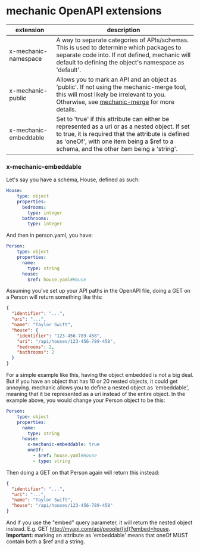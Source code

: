 # mechanic OpenAPI extensions 
| extension                 | description |
| ---------                 | ----------- |
| x-mechanic-namespace      | A way to separate categories of APIs/schemas. This is used to determine which packages to separate code into. If not defined, mechanic will default to defining the object's namespace as 'default'. |
| x-mechanic-public         | Allows you to mark an API and an object as 'public'. If not using the mechanic-merge tool, this will most likely be irrelevant to you. Otherwise, see [mechanic-merge](mechanic-cli.md#merge) for more details. |
| x-mechanic-embeddable     | Set to 'true' if this attribute can either be represented as a uri or as a nested object. If set to true, it is required that the attribute is defined as 'oneOf', with one item being a $ref to a schema, and the other item being a 'string'. |

### x-mechanic-embeddable
Let's say you have a schema, House, defined as such:
```yaml
House:
    type: object
    properties:
      bedrooms:
        type: integer
      bathrooms:
        type: integer
```
And then in person.yaml, you have:
```yaml
Person:
    type: object
    properties:
      name:
        type: string
      house:
        $ref: house.yaml#House
```

Assuming you've set up your API paths in the OpenAPI file, doing a GET on a Person will return something like this:
```json
{
  "identifier": "...",
  "uri": "...",
  "name": "Taylor Swift",
  "house": {
    "identifier": "123-456-789-458",
    "uri": "/api/houses/123-456-789-458",
    "bedrooms": 2,
    "bathrooms": 2
  }
}
```
For a simple example like this, having the object embedded is not a big deal. But if you have an object that has 10 or 
20 nested objects, it could get annoying. mechanic allows you to define a nested object as 'embeddable', meaning that it
be represented as a uri instead of the entire object. In the example above, you would change your Person object to be
this:

```yaml
Person:
    type: object
    properties:
      name:
        type: string
      house:
        x-mechanic-embeddable: true
        oneOf:
          - $ref: house.yaml#House
          - type: string
```

Then doing a GET on that Person again will return this instead:
```json
{
  "identifier": "...",
  "uri": "...",
  "name": "Taylor Swift",
  "house": "/api/houses/123-456-789-458"
}
```
And if you use the "embed" query parameter, it will return the nested object instead. E.g. GET 
http://myapi.com/api/people/{id}?embed=house.  
**Important:** marking an attribute as 'embeddable' means that oneOf MUST contain both a $ref and a string.